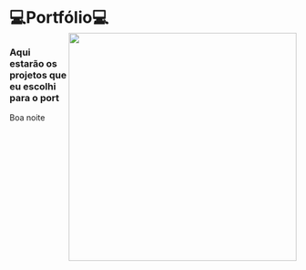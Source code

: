 # 💻Portfólio💻



<img align="right" width="400px" style="margin-top:-20px" src="https://imgur.com/gallery/gDZYtWQ">



### Aqui estarão os projetos que eu escolhi para o port

Boa noite

